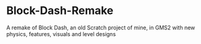 # Block-Dash-Remake
A remake of Block Dash, an old Scratch project of mine, in GMS2 with new physics, features, visuals and level designs
